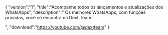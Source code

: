 {
 "version":"1",
 "title":"Acompanhe todos os lançamentos e atualizações dos WhatsApps",
 "description":" Os melhores WhatsApps, com funções privadas, você só encontra na Dext Team

",
 "download":"https://youtube.com/@dextteam"
}
